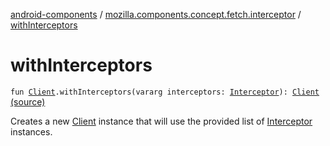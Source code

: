 [android-components](../index.md) / [mozilla.components.concept.fetch.interceptor](index.md) / [withInterceptors](./with-interceptors.md)

# withInterceptors

`fun `[`Client`](../mozilla.components.concept.fetch/-client/index.md)`.withInterceptors(vararg interceptors: `[`Interceptor`](-interceptor/index.md)`): `[`Client`](../mozilla.components.concept.fetch/-client/index.md) [(source)](https://github.com/mozilla-mobile/android-components/blob/master/components/concept/fetch/src/main/java/mozilla/components/concept/fetch/interceptor/Interceptor.kt#L51)

Creates a new [Client](../mozilla.components.concept.fetch/-client/index.md) instance that will use the provided list of [Interceptor](-interceptor/index.md) instances.

